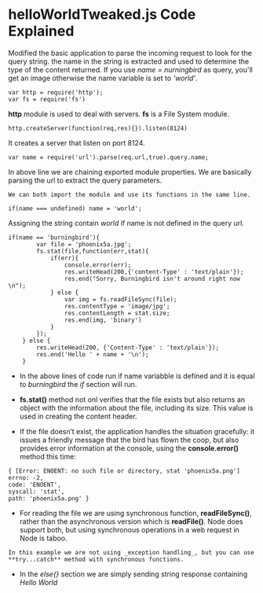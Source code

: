 # helloWorldTweaked.js Code Explained

Modified the basic application to parse the incoming request to look for the query string. the name in the string is extracted and used to determine the type of the content returned. If you use _name = nurningbird_ as query, you'll get an image otherwise the name variable is set to _'world'_.

``` Node
var http = require('http');
var fs = require('fs')
```

**http** module is used to deal with servers.
**fs** is a File System module.

```Node
http.createServer(function(req,res){}).listen(8124)
```

It creates a server that listen on port 8124.

``` Node
var name = require('url').parse(req.url,true).query.name;
```

In above line we are chaining exported module properties. We are basically parsing the url to extract the query parameters.

`We can both import the module and use its functions in the same line.`

```Node
if(name === undefined) name = 'world';
```

Assigning the string contain _world_ if name is not defined in the query url.

```Node
if(name == 'burningbird'){
        var file = 'phoenix5a.jpg';
        fs.stat(file,function(err,stat){
            if(err){
                console.error(err);
                res.writeHead(200,{'content-Type' : 'text/plain'});
                res.end("Sorry, Burningbird isn't around right now \n");
            } else {
                var img = fs.readFileSync(file);
                res.contentType = 'image/jpg';
                res.contentLength = stat.size;
                res.end(img, 'binary')
            }
        });
    } else {
        res.writeHead(200, {'Content-Type' : 'text/plain'});
        res.end('Hello ' + name + '\n');
    }
```

- In the above lines of code run if name variabble is defined and it is equal to _burningbird_ the _if_ section will run.

- **fs.stat()** method not onl verifies that the file exists but also returns an object with the information about the file, including its size. This value is used in creating the content header.

- If the file doesn’t exist, the application handles the situation gracefully: it issues a friendly message that the bird has flown the coop, but also provides error information at the console, using the **console.error()** method this time:

```
{ [Error: ENOENT: no such file or directory, stat 'phoenix5a.png']
errno: -2,
code: 'ENOENT',
syscall: 'stat',
path: 'phoenix5a.png' }
```

- For reading the file we are using synchronous function, **readFileSync()**, rather than the asynchronous version which is **readFile()**. Node does support both, but using synchronous operations in a web request in Node is taboo.

`In this example we are not using _exception handling_, but you can use **try...catch** method with synchronous functions.`

- In the _else{}_ section we are simply sending string response containing _Hello World_
